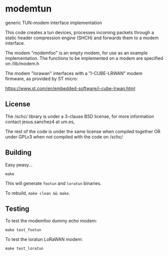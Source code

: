 # modemtun
generic TUN-modem interface implementation

This code creates a tun devices, processes incoming packets through a static header compression engine (SHCH) and forwards them to a modem interface.

The modem "modemfoo" is an empty modem, for use as an example implementation. The functions to be implemented on a modem are specified on /lib/modem.h

The modem "lorawan" interfaces with a "I-CUBE-LRWAN" modem firmware, as provided by ST micro:

https://www.st.com/en/embedded-software/i-cube-lrwan.html

## License
The /schc/ library is under a 3-clause BSD license, for more information contact jesus.sanchez4 at um.es, 

The rest of the code is under the same license when compiled together OR under GPLv3 when not compiled with the code on /schc/

## Building
Easy peasy...

```
make
```

This will generate ```footun``` and ```loratun``` binaries.

To rebuild, ```make clean && make```.



## Testing

To test the modemfoo dummy echo modem:


```
make test_footun
```

To test the loratun LoRaWAN modem:

```
make test_loratun
```
